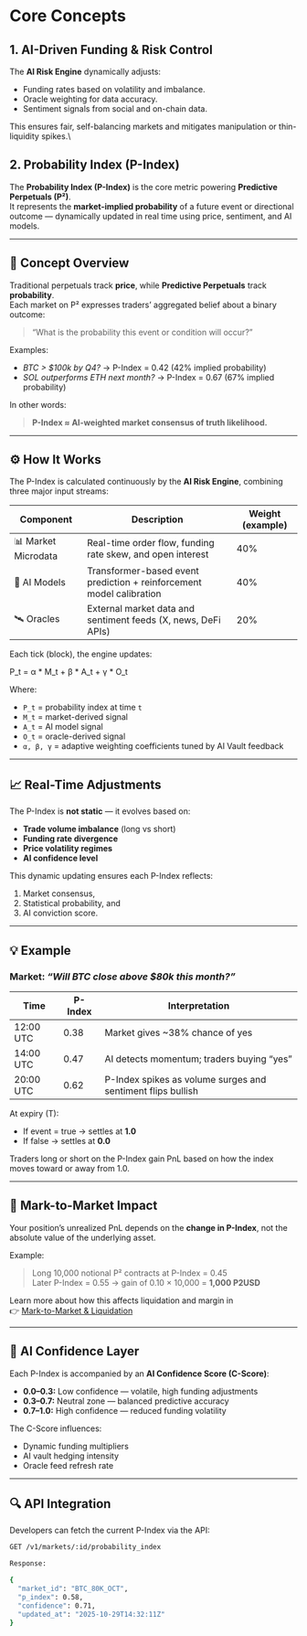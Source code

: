 # Core Concepts

## 1. AI-Driven Funding & Risk Control

The **AI Risk Engine** dynamically adjusts:

* Funding rates based on volatility and imbalance.
* Oracle weighting for data accuracy.
* Sentiment signals from social and on-chain data.

This ensures fair, self-balancing markets and mitigates manipulation or thin-liquidity spikes.\


## 2. Probability Index (P-Index)

The **Probability Index (P-Index)** is the core metric powering **Predictive Perpetuals (P²)**.\
It represents the **market-implied probability** of a future event or directional outcome — dynamically updated in real time using price, sentiment, and AI models.

***

## 🧠 Concept Overview

Traditional perpetuals track **price**, while **Predictive Perpetuals** track **probability**.\
Each market on P² expresses traders’ aggregated belief about a binary outcome:

> “What is the probability this event or condition will occur?”

Examples:

* _BTC > $100k by Q4?_ → P-Index = 0.42 (42% implied probability)
* _SOL outperforms ETH next month?_ → P-Index = 0.67 (67% implied probability)

In other words:

> **P-Index ≈ AI-weighted market consensus of truth likelihood.**

***

## ⚙️ How It Works

The P-Index is calculated continuously by the **AI Risk Engine**, combining three major input streams:

| Component           | Description                                                          | Weight (example) |
| ------------------- | -------------------------------------------------------------------- | ---------------- |
| 📊 Market Microdata | Real-time order flow, funding rate skew, and open interest           | 40%              |
| 🧠 AI Models        | Transformer-based event prediction + reinforcement model calibration | 40%              |
| 🛰️ Oracles         | External market data and sentiment feeds (X, news, DeFi APIs)        | 20%              |

Each tick (block), the engine updates:

P\_t = α \* M\_t + β \* A\_t + γ \* O\_t

Where:

* `P_t` = probability index at time `t`
* `M_t` = market-derived signal
* `A_t` = AI model signal
* `O_t` = oracle-derived signal
* `α, β, γ` = adaptive weighting coefficients tuned by AI Vault feedback

***

## 📈 Real-Time Adjustments

The P-Index is **not static** — it evolves based on:

* **Trade volume imbalance** (long vs short)
* **Funding rate divergence**
* **Price volatility regimes**
* **AI confidence level**

This dynamic updating ensures each P-Index reflects:

1. Market consensus,
2. Statistical probability, and
3. AI conviction score.

***

## 💡 Example

### Market: _“Will BTC close above $80k this month?”_

| Time      | P-Index | Interpretation                                              |
| --------- | ------- | ----------------------------------------------------------- |
| 12:00 UTC | 0.38    | Market gives \~38% chance of yes                            |
| 14:00 UTC | 0.47    | AI detects momentum; traders buying “yes”                   |
| 20:00 UTC | 0.62    | P-Index spikes as volume surges and sentiment flips bullish |

At expiry (T):

* If event = true → settles at **1.0**
* If false → settles at **0.0**

Traders long or short on the P-Index gain PnL based on how the index moves toward or away from 1.0.

***

## 🧮 Mark-to-Market Impact

Your position’s unrealized PnL depends on the **change in P-Index**, not the absolute value of the underlying asset.

Example:

> Long 10,000 notional P² contracts at P-Index = 0.45\
> Later P-Index = 0.55 → gain of 0.10 × 10,000 = **1,000 P2USD**

Learn more about how this affects liquidation and margin in\
👉 [Mark-to-Market & Liquidation](2_core-concepts/mark-to-market-and-liquidation.md)

***

## 🤖 AI Confidence Layer

Each P-Index is accompanied by an **AI Confidence Score (C-Score)**:

* **0.0–0.3:** Low confidence — volatile, high funding adjustments
* **0.3–0.7:** Neutral zone — balanced predictive accuracy
* **0.7–1.0:** High confidence — reduced funding volatility

The C-Score influences:

* Dynamic funding multipliers
* AI vault hedging intensity
* Oracle feed refresh rate

***

## 🔍 API Integration

Developers can fetch the current P-Index via the API:

```bash
GET /v1/markets/:id/probability_index

Response:

{
  "market_id": "BTC_80K_OCT",
  "p_index": 0.58,
  "confidence": 0.71,
  "updated_at": "2025-10-29T14:32:11Z"
}
```
